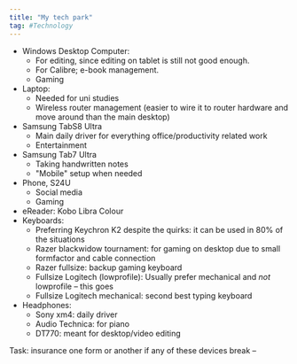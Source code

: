 ```yaml
---
title: "My tech park"
tag: #Technology 
---
```



- Windows Desktop Computer: 
	- For editing, since editing on tablet is still not good enough. 
	- For Calibre; e-book management. 
	- Gaming
- Laptop: 
	- Needed for uni studies
	- Wireless router management (easier to wire it to router hardware and move around than the main desktop)
- Samsung TabS8 Ultra
	- Main daily driver for everything office/productivity related work 
	- Entertainment
- Samsung Tab7 Ultra
	- Taking handwritten notes
	- "Mobile" setup when needed
- Phone, S24U
	- Social media
	- Gaming 
- eReader: Kobo Libra Colour
- Keyboards: 
	- Preferring Keychron K2 despite the quirks: it can be used in 80% of the situations
	- Razer blackwidow tournament: for gaming on desktop due to small formfactor and cable connection
	- Razer fullsize: backup gaming keyboard 
	- Fullsize Logitech (lowprofile): Usually prefer mechanical and *not* lowprofile – this goes
	- Fullsize Logitech mechanical: second best typing keyboard
- Headphones: 
	- Sony xm4: daily driver
	- Audio Technica: for piano
	- DT770: meant for desktop/video editing

Task: insurance one form or another if any of these devices break –







